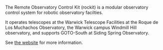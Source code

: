 The Remote Observatory Control Kit (rockit) is a modular observatory control system for robotic observatory facilties.

It operates telescopes at the Warwick Telescope Facilities at the Roque de Los Muchachos Observatory, the Warwick campus Windmill Hill observatory, and supports GOTO-South at Siding Spring Observatory.

See [the website](https://rockit-astro.github.io/) for more information.
